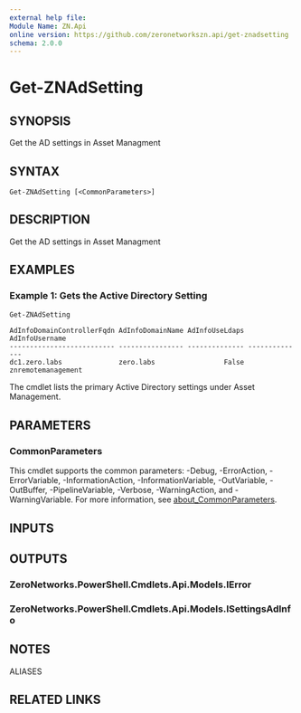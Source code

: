 ```yaml
---
external help file:
Module Name: ZN.Api
online version: https://github.com/zeronetworkszn.api/get-znadsetting
schema: 2.0.0
---
```


# Get-ZNAdSetting

## SYNOPSIS
Get the AD settings in Asset Managment

## SYNTAX

```
Get-ZNAdSetting [<CommonParameters>]
```

## DESCRIPTION
Get the AD settings in Asset Managment

## EXAMPLES

### Example 1: Gets the Active Directory Setting
```powershell
Get-ZNAdSetting
```

```output
AdInfoDomainControllerFqdn AdInfoDomainName AdInfoUseLdaps AdInfoUsername
-------------------------- ---------------- -------------- --------------
dc1.zero.labs              zero.labs                 False znremotemanagement
```

The cmdlet lists the primary Active Directory settings under Asset Management.

## PARAMETERS

### CommonParameters
This cmdlet supports the common parameters: -Debug, -ErrorAction, -ErrorVariable, -InformationAction, -InformationVariable, -OutVariable, -OutBuffer, -PipelineVariable, -Verbose, -WarningAction, and -WarningVariable. For more information, see [about_CommonParameters](http://go.microsoft.com/fwlink/?LinkID=113216).

## INPUTS

## OUTPUTS

### ZeroNetworks.PowerShell.Cmdlets.Api.Models.IError

### ZeroNetworks.PowerShell.Cmdlets.Api.Models.ISettingsAdInfo

## NOTES

ALIASES

## RELATED LINKS

